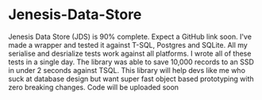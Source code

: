 # Jenesis-Data-Store

Jenesis Data Store (JDS) is 90% complete. Expect a GitHub link soon. I've made a wrapper and tested it against T-SQL, Postgres and SQLite.
All my serialise and desrialize tests work against all platforms.
I wrote all of these tests in a single day. 
The library was able to save 10,000 records to an SSD in under 2 seconds against TSQL.
This library will help devs like me who suck at database design but want super fast object based prototyping with zero breaking changes.
Code will be uploaded soon
